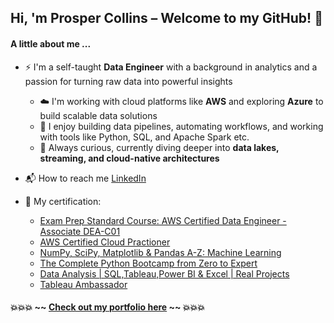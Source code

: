 ## Hi, 'm Prosper Collins – Welcome to my GitHub! 👋

#### A little about me ...

* ⚡ I'm a self-taught **Data Engineer** with a background in analytics and a passion for turning raw data into powerful insights  
  * ☁️ I'm working with cloud platforms like **AWS** and exploring **Azure** to build scalable data solutions  
  * 🔧 I enjoy building data pipelines, automating workflows, and working with tools like Python, SQL, and Apache Spark etc.
  * 🚀 Always curious, currently diving deeper into **data lakes, streaming, and cloud-native architectures**
* 📬 How to reach me [LinkedIn](https://www.linkedin.com/in/prosper-n-collins-919b9a191/)
* 📝 My certification:

  * [Exam Prep Standard Course: AWS Certified Data Engineer - Associate DEA-C01](https://drive.google.com/file/d/1SJDqV087r_VreGipmlhsWsAb4z6H82Ly/view?usp=sharing)
  * [AWS Certified Cloud Practioner
      ](https://www.credly.com/badges/0cce9f71-89fd-41f8-aae8-ed97df8e783d?source=linked_in_profile) 
  * [NumPy, SciPy, Matplotlib & Pandas A-Z: Machine Learning
      ](https://www.udemy.com/certificate/UC-12fee372-888d-4bdd-9947-7fcdcab0cb25/)
  * [The Complete Python Bootcamp from Zero to Expert
      ](https://www.udemy.com/certificate/UC-bfaf350d-6a2c-4d3a-9546-f8e4e664b759/) 
  * [Data Analysis | SQL,Tableau,Power BI & Excel | Real Projects
      ](https://www.udemy.com/certificate/UC-94f6e83e-b413-4047-bf31-74c6f973d8c9/) 
  * [Tableau Ambassador
      ](https://www.credly.com/badges/61f7bf0e-5649-49b2-b861-259c036c63f0/linked_in_profile)


#### 💥💥💥 ~~ [Check out my portfolio here](https://github.com/kasyAnalyst/portfolio) ~~ 💥💥💥


